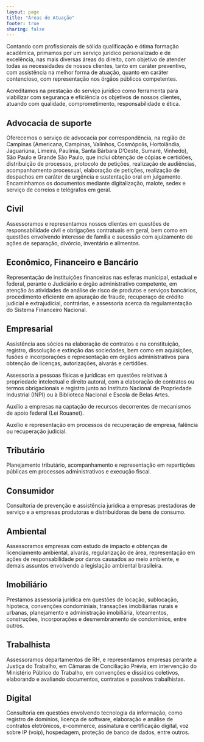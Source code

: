 ```yaml
---
layout: page
title: "Áreas de Atuação"
footer: true
sharing: false
---
```


Contando com profissionais de sólida qualificação e ótima formação acadêmica, primamos por um serviço jurídico personalizado e de excelência, nas mais diversas áreas do direito, com objetivo de atender todas as necessidades de nossos clientes, tanto em caráter preventivo, com assistência na melhor forma de atuação, quanto em caráter contencioso, com representação nos órgãos públicos competentes.

Acreditamos na prestação do serviço jurídico como ferramenta para viabilizar com segurança e eficiência os objetivos de nossos clientes, atuando com qualidade, comprometimento, responsabilidade e ética.


## Advocacia de suporte
Oferecemos o serviço de advocacia por correspondência, na região de Campinas (Americana, Campinas, Valinhos, Cosmópolis, Hortolândia, Jaguariúna, Limeira, Paulínia, Santa Bárbara D’Oeste, Sumaré, Vinhedo), São Paulo e Grande São Paulo, que inclui obtenção de cópias e certidões, distribuição de processos, protocolo de petições, realização de audiências, acompanhamento processual, elaboração de petições, realização de despachos em caráter de urgência e sustentação oral em julgamento. Encaminhamos os documentos mediante digitalização, malote, sedex e serviço de correios e telégrafos em geral.

## Civil
Assessoramos e representamos nossos clientes em questões de responsabilidade civil e obrigações contratuais em geral, bem como em questões envolvendo interesse de família e sucessão com ajuizamento de ações de separação, divórcio, inventário e alimentos.

## Econômico, Financeiro e Bancário
Representação de instituições financeiras nas esferas municipal, estadual e federal, perante o Judiciário e órgão administrativo competente, em atenção às atividades de análise de risco de produtos e serviços bancários, procedimento eficiente em apuração de fraude, recuperaço de crédito judicial e extrajudicial, contrárias, e assessoria acerca da regulamentação do Sistema Financeiro Nacional.

## Empresarial
Assistência aos sócios na elaboração de contratos e na constituição, registro, dissolução e extinção das sociedades, bem como em aquisições, fusões e incorporações e representação em órgãos administrativos para obtenção de licenças, autorizações, alvarás e certidões.

Assessoria a pessoas físicas e jurídicas em questões relativas à propriedade intelectual e direito autoral, com a elaboração de contratos ou termos obrigacionais e registro junto ao Instituto Nacional de Propriedade Industrial (INPI) ou à Biblioteca Nacional e Escola de Belas Artes.

Auxílio a empresas na captação de recursos decorrentes de mecanismos de apoio federal (Lei Rouanet).

Auxílio e representação em processos de recuperação de empresa, falência ou recuperação judicial.

## Tributário
Planejamento tributário, acompanhamento e representação em repartições públicas em processos administrativos e execução fiscal.

## Consumidor
Consultoria de prevenção e assistência jurídica a empresas prestadoras de serviço e a empresas produtoras e distribuidoras de bens de consumo.

## Ambiental
Assessoramos empresas com estudo de impacto e obtenças de licenciamento ambiental, alvarás, regularização de área, representação em ações de responsabilidade por danos causados ao meio ambiente, e demais assuntos envolvendo a legislação ambiental brasileira.

## Imobiliário
Prestamos assessoria jurídica em questões de locação, sublocação, hipoteca, convenções condominiais, transações imobiliárias rurais e urbanas, planejamento e administração imobiliária, loteamentos, construções, incorporações e desmembramento de condomínios, entre outros.

## Trabalhista
Assessoramos departamentos de RH, e representamos empresas perante a Justiça do Trabalho, em Câmaras de Conciliação Prévia, em intervenção do Ministério Público do Trabalho, em convenções e dissídios coletivos, elaborando e avaliando documentos, contratos e passivos trabalhistas.

## Digital
Consultoria em questões envolvendo tecnologia da informação, como registro de domínios, licença de software, elaboração e análise de contratos eletrônicos, e-commerce, assinatura e certificação digital, voz sobre IP (voip), hospedagem, proteção de banco de dados, entre outros.
